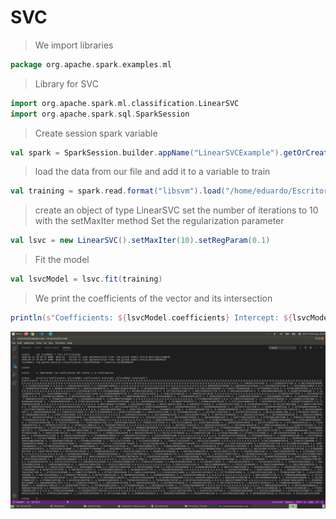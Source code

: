 # SVC

> We import libraries
```scala
package org.apache.spark.examples.ml
```

> Library for SVC
```scala
import org.apache.spark.ml.classification.LinearSVC
import org.apache.spark.sql.SparkSession
```
> Create session spark variable
```scala
val spark = SparkSession.builder.appName("LinearSVCExample").getOrCreate()
```

> load the data from our file and add it to a variable to train
```scala
val training = spark.read.format("libsvm").load("/home/eduardo/Escritorio/semestre_9/BigData/Unidad2/Practicas_Tareas/Data/sample_libsvm_data.txt")
```

> create an object of type LinearSVC
> set the number of iterations to 10 with the setMaxIter method
> Set the regularization parameter
```scala
val lsvc = new LinearSVC().setMaxIter(10).setRegParam(0.1)
```

> Fit the model
```scala
val lsvcModel = lsvc.fit(training)
```

> We print the coefficients of the vector and its intersection
```scala
println(s"Coefficients: ${lsvcModel.coefficients} Intercept: ${lsvcModel.intercept}")
```
![Alt text](SVC.png "SVC")